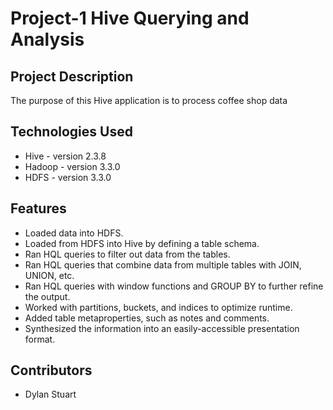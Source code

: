 # Project-1 Hive Querying and Analysis

## Project Description

The purpose of this Hive application is to process coffee shop data

## Technologies Used

* Hive - version 2.3.8
* Hadoop - version 3.3.0
* HDFS - version 3.3.0

## Features

* Loaded data into HDFS.
* Loaded from HDFS into Hive by defining a table schema.
* Ran HQL queries to filter out data from the tables.
* Ran HQL queries that combine data from multiple tables with JOIN, UNION, etc.
* Ran HQL queries with window functions and GROUP BY to further refine the output.
* Worked with partitions, buckets, and indices to optimize runtime.
* Added table metaproperties, such as notes and comments.
* Synthesized the information into an easily-accessible presentation format.

## Contributors

* Dylan Stuart


